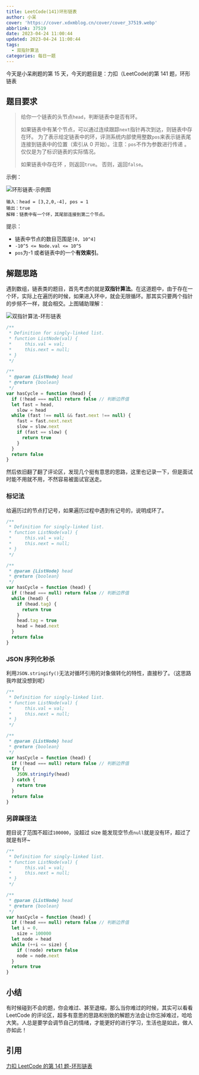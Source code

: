 ```yaml
---
title: LeetCode(141)环形链表
author: 小呆
cover: 'https://cover.xdxmblog.cn/cover/cover_37519.webp'
abbrlink: 37519
date: 2023-04-24 11:00:44
updated: 2023-04-24 11:00:44
tags:
  - 双指针算法
categories: 每日一题
---
```


今天是小呆刷题的第 15 天，今天的题目是：力扣（LeetCode)的第 141 题，环形链表

## 题目要求

> 给你一个链表的头节点`head`，判断链表中是否有环。
>
> 如果链表中有某个节点，可以通过连续跟踪`next`指针再次到达，则链表中存在环。 为了表示给定链表中的环，评测系统内部使用整数`pos`来表示链表尾连接到链表中的位置（索引从 0 开始）。注意：`pos`不作为参数进行传递 。仅仅是为了标识链表的实际情况。
>
> 如果链表中存在环 ，则返回`true`。 否则，返回`false`。

<!--more-->

示例：

![环形链表-示例图](//img.xdxmblog.cn/images/image-20230424111500496.png)

```
输入：head = [3,2,0,-4], pos = 1
输出：true
解释：链表中有一个环，其尾部连接到第二个节点。
```

提示：

- 链表中节点的数目范围是`[0, 10^4]`
- `-10^5 <= Node.val <= 10^5`
- `pos`为-1 或者链表中的一个**有效索引**。

## 解题思路

遇到数组，链表类的题目，首先考虑的就是**双指针算法**。在这道题中，由于存在一个环，实际上在遍历的时候，如果进入环中，就会无限循环。那其实只要两个指针的步频不一样，就会相交。上图辅助理解：

![双指针算法-环形链表](//img.xdxmblog.cn/images/image-202304240001.gif)

```javascript
/**
 * Definition for singly-linked list.
 * function ListNode(val) {
 *     this.val = val;
 *     this.next = null;
 * }
 */

/**
 * @param {ListNode} head
 * @return {boolean}
 */
var hasCycle = function (head) {
  if (!head === null) return false // 判断边界值
  let fast = head,
    slow = head
  while (fast !== null && fast.next !== null) {
    fast = fast.next.next
    slow = slow.next
    if (fast == slow) {
      return true
    }
  }
  return false
}
```

然后依旧翻了翻了评论区，发现几个挺有意思的思路，这里也记录一下，但是面试时能不用就不用，不然容易被面试官送走。

### 标记法

给遍历过的节点打记号，如果遍历过程中遇到有记号的，说明成环了。

```javascript
/**
 * Definition for singly-linked list.
 * function ListNode(val) {
 *     this.val = val;
 *     this.next = null;
 * }
 */

/**
 * @param {ListNode} head
 * @return {boolean}
 */
var hasCycle = function (head) {
  if (!head === null) return false // 判断边界值
  while (head) {
    if (head.tag) {
      return true
    }
    head.tag = true
    head = head.next
  }
  return false
}
```

### JSON 序列化秒杀

利用`JSON.stringify()`无法对循环引用的对象做转化的特性，直接秒了。（这思路我咋就没想到呢）

```javascript
/**
 * Definition for singly-linked list.
 * function ListNode(val) {
 *     this.val = val;
 *     this.next = null;
 * }
 */

/**
 * @param {ListNode} head
 * @return {boolean}
 */
var hasCycle = function (head) {
  if (!head === null) return false // 判断边界值
  try {
    JSON.stringify(head)
  } catch {
    return true
  }
  return false
}
```

### 另辟蹊径法

题目说了范围不超过`100000`，没超过 size 能发现空节点`null`就是没有环，超过了就是有环~

```javascript
/**
 * Definition for singly-linked list.
 * function ListNode(val) {
 *     this.val = val;
 *     this.next = null;
 * }
 */

/**
 * @param {ListNode} head
 * @return {boolean}
 */
var hasCycle = function (head) {
  if (!head === null) return false // 判断边界值
  let i = 0,
    size = 100000
  let node = head
  while (++i <= size) {
    if (!node) return false
    node = node.next
  }
  return true
}
```

## 小结

有时候碰到不会的题，你会难过、甚至退缩，那么当你难过的时候，其实可以看看 LeetCode 的评论区，超多有意思的思路和别致的解题方法会让你忘掉难过，哈哈大笑。人总是要学会调节自己的情绪，才能更好的进行学习，生活也是如此，做人亦如此！

## 引用

[力扣 LeetCode 的第 141 题-环形链表](https://leetcode.cn/problems/linked-list-cycle/)
